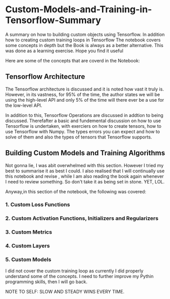 # Custom-Models-and-Training-in-Tensorflow-Summary
A summary on how to building custom objects using Tensorflow. In addition how to creating custom training loops in Tensorflow
The notebook covers some concepts in depth but the Book is always as a better alternative. This was done as a learning exercise. Hope you find it useful

Here are some of the concepts that are coverd in the Notebook:

## Tensorflow Architecture

The Tensorflow architecture is discussed and it is noted how vast it truly is. However, in its vastness, for 95% of the time, the author states we will be using the high-level API and only 5% of the time will there ever be a use for the low-level API.

In addition to this, Tensorflow Operations are discussed in addtion to being discussed. Therefafter a basic and fundemental discussion on how to use Tensorflow is undertaken, with exerciers on how to create tensors, how to use Tensorflow with Numpy. The types errors you can expect and how to solve of them and also the types of tensors that Tensorflow supports. 

## Building Custom Models and Training Algorithms

Not gonna lie, I was abit overwhelmed with this section. However I tried my best to summarise it as best I could. I also realised that I will continually use this notebook and revise , while I am also reading the book again whenever I need to review something. So don't take it as being set in stone. YET, LOL.

Anyway,in this section of the notebook, the following was covered:

### 1. Custom Loss Functions

### 2. Custom Activation Functions, Initializers and Regularizers

### 3. Custom Metrics

### 4. Custom Layers

### 5. Custom Models
I did not cover the custom training loop as currently I did properly understand some of the concepts. I need to further improve my Pythin programming skills, then I will go back.

NOTE TO SELF: SLOW AND STEADY WINS EVERY TIME.







